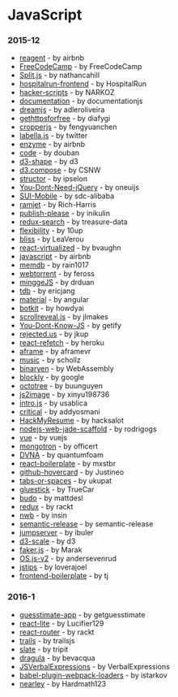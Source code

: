 # JavaScript

### 2015-12
- [reagent](https://github.com/airbnb/reagent) - by airbnb
- [FreeCodeCamp](https://github.com/FreeCodeCamp/FreeCodeCamp) - by FreeCodeCamp
- [Split.js](https://github.com/nathancahill/Split.js) - by nathancahill
- [hospitalrun-frontend](https://github.com/HospitalRun/hospitalrun-frontend) - by HospitalRun
- [hacker-scripts](https://github.com/NARKOZ/hacker-scripts) - by NARKOZ
- [documentation](https://github.com/documentationjs/documentation) - by documentationjs
- [dreamjs](https://github.com/adleroliveira/dreamjs) - by adleroliveira
- [gethttpsforfree](https://github.com/diafygi/gethttpsforfree) - by diafygi
- [cropperjs](https://github.com/fengyuanchen/cropperjs) - by fengyuanchen
- [labella.js](https://github.com/twitter/labella.js) - by twitter
- [enzyme](https://github.com/airbnb/enzyme) - by airbnb
- [code](https://github.com/douban/code) - by douban
- [d3-shape](https://github.com/d3/d3-shape) - by d3
- [d3.compose](https://github.com/CSNW/d3.compose) - by CSNW
- [structor](https://github.com/ipselon/structor) - by ipselon
- [You-Dont-Need-jQuery](https://github.com/oneuijs/You-Dont-Need-jQuery) - by oneuijs
- [SUI-Mobile](https://github.com/sdc-alibaba/SUI-Mobile) - by sdc-alibaba
- [ramjet](https://github.com/Rich-Harris/ramjet) - by Rich-Harris
- [publish-please](https://github.com/inikulin/publish-please) - by inikulin
- [redux-search](https://github.com/treasure-data/redux-search) - by treasure-data
- [flexibility](https://github.com/10up/flexibility) - by 10up
- [bliss](https://github.com/LeaVerou/bliss) - by LeaVerou
- [react-virtualized](https://github.com/bvaughn/react-virtualized) - by bvaughn
- [javascript](https://github.com/airbnb/javascript) - by airbnb
- [memdb](https://github.com/rain1017/memdb) - by rain1017
- [webtorrent](https://github.com/feross/webtorrent) - by feross
- [minggeJS](https://github.com/drduan/minggeJS) - by drduan
- [tdb](https://github.com/ericjang/tdb) - by ericjang
- [material](https://github.com/angular/material) - by angular
- [botkit](https://github.com/howdyai/botkit) - by howdyai
- [scrollreveal.js](https://github.com/jlmakes/scrollreveal.js) - by jlmakes
- [You-Dont-Know-JS](https://github.com/getify/You-Dont-Know-JS) - by getify
- [rejected.us](https://github.com/jkup/rejected.us) - by jkup
- [react-refetch](https://github.com/heroku/react-refetch) - by heroku
- [aframe](https://github.com/aframevr/aframe) - by aframevr
- [music](https://github.com/schollz/music) - by schollz
- [binaryen](https://github.com/WebAssembly/binaryen) - by WebAssembly
- [blockly](https://github.com/google/blockly) - by google
- [octotree](https://github.com/buunguyen/octotree) - by buunguyen
- [js2image](https://github.com/xinyu198736/js2image) - by xinyu198736
- [intro.js](https://github.com/usablica/intro.js) - by usablica
- [critical](https://github.com/addyosmani/critical) - by addyosmani
- [HackMyResume](https://github.com/hacksalot/HackMyResume) - by hacksalot
- [nodejs-web-jade-scaffold](https://github.com/rodrigogs/nodejs-web-jade-scaffold) - by rodrigogs
- [vue](https://github.com/vuejs/vue) - by vuejs
- [mongotron](https://github.com/officert/mongotron) - by officert
- [DVNA](https://github.com/quantumfoam/DVNA) - by quantumfoam
- [react-boilerplate](https://github.com/mxstbr/react-boilerplate) - by mxstbr
- [github-hovercard](https://github.com/Justineo/github-hovercard) - by Justineo
- [tabs-or-spaces](https://github.com/ukupat/tabs-or-spaces) - by ukupat
- [gluestick](https://github.com/TrueCar/gluestick) - by TrueCar
- [budo](https://github.com/mattdesl/budo) - by mattdesl
- [redux](https://github.com/rackt/redux) - by rackt
- [nwb](https://github.com/insin/nwb) - by insin
- [semantic-release](https://github.com/semantic-release/semantic-release) - by semantic-release
- [jumpserver](https://github.com/ibuler/jumpserver) - by ibuler
- [d3-scale](https://github.com/d3/d3-scale) - by d3
- [faker.js](https://github.com/Marak/faker.js) - by Marak
- [OS.js-v2](https://github.com/andersevenrud/OS.js-v2) - by andersevenrud
- [jstips](https://github.com/loverajoel/jstips) - by loverajoel
- [frontend-boilerplate](https://github.com/tj/frontend-boilerplate) - by tj
### 2016-1
- [guesstimate-app](https://github.com/getguesstimate/guesstimate-app) - by getguesstimate
- [react-lite](https://github.com/Lucifier129/react-lite) - by Lucifier129
- [react-router](https://github.com/rackt/react-router) - by rackt
- [trails](https://github.com/trailsjs/trails) - by trailsjs
- [slate](https://github.com/tripit/slate) - by tripit
- [dragula](https://github.com/bevacqua/dragula) - by bevacqua
- [JSVerbalExpressions](https://github.com/VerbalExpressions/JSVerbalExpressions) - by VerbalExpressions
- [babel-plugin-webpack-loaders](https://github.com/istarkov/babel-plugin-webpack-loaders) - by istarkov
- [nearley](https://github.com/Hardmath123/nearley) - by Hardmath123
